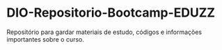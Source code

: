 # DIO-Repositorio-Bootcamp-EDUZZ
Repositório para gardar materiais de estudo, códigos e informações importantes sobre o curso.
